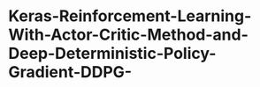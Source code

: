 # Keras-Reinforcement-Learning-With-Actor-Critic-Method-and-Deep-Deterministic-Policy-Gradient-DDPG-